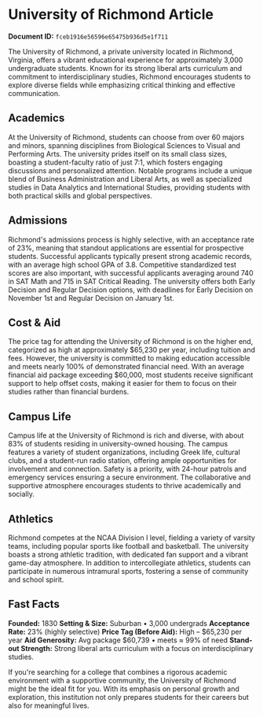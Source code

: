 # University of Richmond Article

**Document ID:** `fceb1916e56596e65475b936d5e1f711`

The University of Richmond, a private university located in Richmond, Virginia, offers a vibrant educational experience for approximately 3,000 undergraduate students. Known for its strong liberal arts curriculum and commitment to interdisciplinary studies, Richmond encourages students to explore diverse fields while emphasizing critical thinking and effective communication.

## Academics
At the University of Richmond, students can choose from over 60 majors and minors, spanning disciplines from Biological Sciences to Visual and Performing Arts. The university prides itself on its small class sizes, boasting a student-faculty ratio of just 7:1, which fosters engaging discussions and personalized attention. Notable programs include a unique blend of Business Administration and Liberal Arts, as well as specialized studies in Data Analytics and International Studies, providing students with both practical skills and global perspectives.

## Admissions
Richmond's admissions process is highly selective, with an acceptance rate of 23%, meaning that standout applications are essential for prospective students. Successful applicants typically present strong academic records, with an average high school GPA of 3.8. Competitive standardized test scores are also important, with successful applicants averaging around 740 in SAT Math and 715 in SAT Critical Reading. The university offers both Early Decision and Regular Decision options, with deadlines for Early Decision on November 1st and Regular Decision on January 1st.

## Cost & Aid
The price tag for attending the University of Richmond is on the higher end, categorized as high at approximately $65,230 per year, including tuition and fees. However, the university is committed to making education accessible and meets nearly 100% of demonstrated financial need. With an average financial aid package exceeding $60,000, most students receive significant support to help offset costs, making it easier for them to focus on their studies rather than financial burdens.

## Campus Life
Campus life at the University of Richmond is rich and diverse, with about 83% of students residing in university-owned housing. The campus features a variety of student organizations, including Greek life, cultural clubs, and a student-run radio station, offering ample opportunities for involvement and connection. Safety is a priority, with 24-hour patrols and emergency services ensuring a secure environment. The collaborative and supportive atmosphere encourages students to thrive academically and socially.

## Athletics
Richmond competes at the NCAA Division I level, fielding a variety of varsity teams, including popular sports like football and basketball. The university boasts a strong athletic tradition, with dedicated fan support and a vibrant game-day atmosphere. In addition to intercollegiate athletics, students can participate in numerous intramural sports, fostering a sense of community and school spirit.

## Fast Facts
**Founded:** 1830
**Setting & Size:** Suburban • 3,000 undergrads
**Acceptance Rate:** 23% (highly selective)
**Price Tag (Before Aid):** High – $65,230 per year
**Aid Generosity:** Avg package $60,739 • meets ≈ 99% of need
**Stand-out Strength:** Strong liberal arts curriculum with a focus on interdisciplinary studies.

If you're searching for a college that combines a rigorous academic environment with a supportive community, the University of Richmond might be the ideal fit for you. With its emphasis on personal growth and exploration, this institution not only prepares students for their careers but also for meaningful lives.
